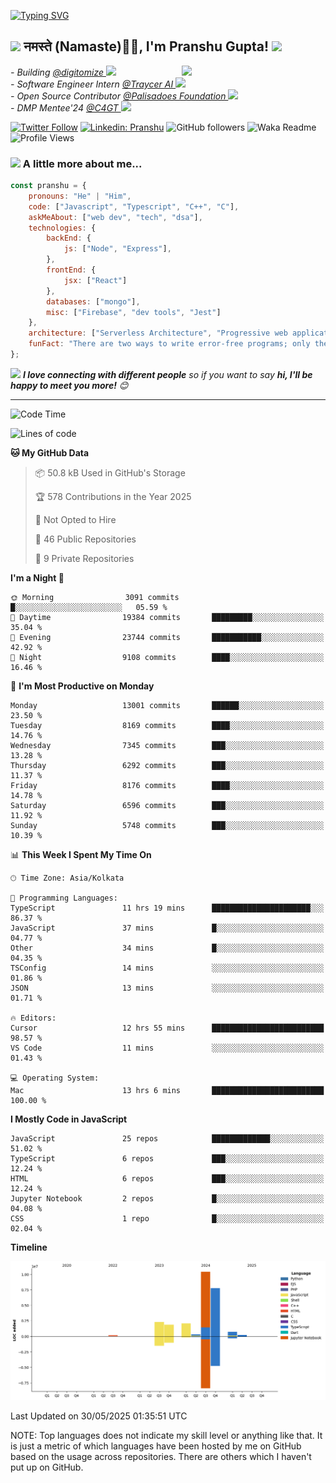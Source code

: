   [![Typing SVG](https://readme-typing-svg.herokuapp.com?font=Fira+Code&pause=1000&color=F7E800FD&center=true&width=435&lines=%3C%F0%9F%91%8B+Hello%2C+World!+%2F+%3E;%3C%F0%9F%91%8B+Ciao%2C+World!+%2F+%3E;%3C%F0%9F%91%8B+Hola%2C+World!+%2F+%3E;%3C%F0%9F%91%8B+Bonjour%2C+World!+%2F+%3E)](https://github.com/pranshugupta54)
  
  <h2><img src="https://emojis.slackmojis.com/emojis/images/1531849430/4246/blob-sunglasses.gif?1531849430" width="30"/> नमस्ते (Namaste)🙏🏻, I'm Pranshu Gupta! <img src="https://media.giphy.com/media/12oufCB0MyZ1Go/giphy.gif" width="50"></h2>
<img align='right' src="https://media.giphy.com/media/M9gbBd9nbDrOTu1Mqx/giphy.gif" width="230">
<p><em>- Building <a href="https://www.digitomize.com/">@digitomize
</a><img src="https://media.giphy.com/media/WUlplcMpOCEmTGBtBW/giphy.gif" width="30"> 
</em> <br />
<em>- Software Engineer Intern <a href="https://traycer.ai/">@Traycer AI
</a><img src="https://media.giphy.com/media/WUlplcMpOCEmTGBtBW/giphy.gif" width="30"> 
</em> <br />
<em>- Open Source Contributor <a href="http://palisadoes.org">@Palisadoes Foundation
</a><img src="https://media.giphy.com/media/WUlplcMpOCEmTGBtBW/giphy.gif" width="30"> 
</em> <br />
<em>- DMP Mentee'24 <a href="https://www.codeforgovtech.in">@C4GT
</a><img src="https://media.giphy.com/media/WUlplcMpOCEmTGBtBW/giphy.gif" width="30"> 
</em> <br />
</p>



[![Twitter Follow](https://img.shields.io/twitter/follow/pranshgupta54?label=Follow)](https://twitter.com/intent/follow?screen_name=pranshgupta54)
[![Linkedin: Pranshu](https://img.shields.io/badge/-Pranshu-blue?style=flat-square&logo=Linkedin&logoColor=white&link=http://linkedin.com/in/pranshu54/)](http://linkedin.com/in/pranshu54/)
![GitHub followers](https://img.shields.io/github/followers/pranshugupta54?label=Follow&style=social)
![Waka Readme](https://github.com/pranshugupta54/pranshugupta54/workflows/Waka%20Readme/badge.svg)
![Profile Views](https://komarev.com/ghpvc/?username=pranshugupta54&style=flat-square)

### <img src="https://media.giphy.com/media/VgCDAzcKvsR6OM0uWg/giphy.gif" width="50"> A little more about me...  

```javascript
const pranshu = {
    pronouns: "He" | "Him",
    code: ["Javascript", "Typescript", "C++", "C"],
    askMeAbout: ["web dev", "tech", "dsa"],
    technologies: {
        backEnd: {
            js: ["Node", "Express"],
        },
        frontEnd: {
            jsx: ["React"]
        },
        databases: ["mongo"],
        misc: ["Firebase", "dev tools", "Jest"]
    },
    architecture: ["Serverless Architecture", "Progressive web applications", "Single page applications"],
    funFact: "There are two ways to write error-free programs; only the third one works"
};
```

<img src="https://media.giphy.com/media/LnQjpWaON8nhr21vNW/giphy.gif" width="60"> <em><b>I love connecting with different people</b> so if you want to say <b>hi, I'll be happy to meet you more!</b> 😊</em>

---
<!--START_SECTION:waka-->
![Code Time](http://img.shields.io/badge/Code%20Time-993%20hrs%2044%20mins-blue)

![Lines of code](https://img.shields.io/badge/From%20Hello%20World%20I%27ve%20Written-25.8%20million%20lines%20of%20code-blue)

**🐱 My GitHub Data** 

> 📦 50.8 kB Used in GitHub's Storage 
 > 
> 🏆 578 Contributions in the Year 2025
 > 
> 🚫 Not Opted to Hire
 > 
> 📜 46 Public Repositories 
 > 
> 🔑 9 Private Repositories 
 > 
**I'm a Night 🦉** 

```text
🌞 Morning                3091 commits        █░░░░░░░░░░░░░░░░░░░░░░░░   05.59 % 
🌆 Daytime                19384 commits       █████████░░░░░░░░░░░░░░░░   35.04 % 
🌃 Evening                23744 commits       ███████████░░░░░░░░░░░░░░   42.92 % 
🌙 Night                  9108 commits        ████░░░░░░░░░░░░░░░░░░░░░   16.46 % 
```
📅 **I'm Most Productive on Monday** 

```text
Monday                   13001 commits       ██████░░░░░░░░░░░░░░░░░░░   23.50 % 
Tuesday                  8169 commits        ████░░░░░░░░░░░░░░░░░░░░░   14.76 % 
Wednesday                7345 commits        ███░░░░░░░░░░░░░░░░░░░░░░   13.28 % 
Thursday                 6292 commits        ███░░░░░░░░░░░░░░░░░░░░░░   11.37 % 
Friday                   8176 commits        ████░░░░░░░░░░░░░░░░░░░░░   14.78 % 
Saturday                 6596 commits        ███░░░░░░░░░░░░░░░░░░░░░░   11.92 % 
Sunday                   5748 commits        ███░░░░░░░░░░░░░░░░░░░░░░   10.39 % 
```


📊 **This Week I Spent My Time On** 

```text
🕑︎ Time Zone: Asia/Kolkata

💬 Programming Languages: 
TypeScript               11 hrs 19 mins      ██████████████████████░░░   86.37 % 
JavaScript               37 mins             █░░░░░░░░░░░░░░░░░░░░░░░░   04.77 % 
Other                    34 mins             █░░░░░░░░░░░░░░░░░░░░░░░░   04.35 % 
TSConfig                 14 mins             ░░░░░░░░░░░░░░░░░░░░░░░░░   01.86 % 
JSON                     13 mins             ░░░░░░░░░░░░░░░░░░░░░░░░░   01.71 % 

🔥 Editors: 
Cursor                   12 hrs 55 mins      █████████████████████████   98.57 % 
VS Code                  11 mins             ░░░░░░░░░░░░░░░░░░░░░░░░░   01.43 % 

💻 Operating System: 
Mac                      13 hrs 6 mins       █████████████████████████   100.00 % 
```

**I Mostly Code in JavaScript** 

```text
JavaScript               25 repos            █████████████░░░░░░░░░░░░   51.02 % 
TypeScript               6 repos             ███░░░░░░░░░░░░░░░░░░░░░░   12.24 % 
HTML                     6 repos             ███░░░░░░░░░░░░░░░░░░░░░░   12.24 % 
Jupyter Notebook         2 repos             █░░░░░░░░░░░░░░░░░░░░░░░░   04.08 % 
CSS                      1 repo              █░░░░░░░░░░░░░░░░░░░░░░░░   02.04 % 
```



**Timeline**

![Lines of Code chart](https://raw.githubusercontent.com/pranshugupta54/pranshugupta54/main/assets/bar_graph.png)


 Last Updated on 30/05/2025 01:35:51 UTC
<!--END_SECTION:waka-->

NOTE: Top languages does not indicate my skill level or anything like that. It is just a metric of which languages have been hosted by me on GitHub based on the usage across repositories. There are others which I haven't put up on GitHub.

